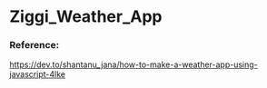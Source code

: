 # Ziggi_Weather_App
### Reference:
https://dev.to/shantanu_jana/how-to-make-a-weather-app-using-javascript-4lke
